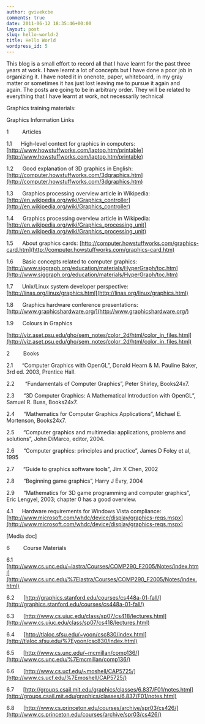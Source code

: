 ```yaml
---
author: gvivekcbe
comments: true
date: 2011-06-12 18:35:46+00:00
layout: post
slug: hello-world-2
title: Hello World
wordpress_id: 5
---
```


This blog is a small effort to record all that I have learnt for the past three years at work. I have learnt a lot of concepts but I have done a poor job in organizing it. I have noted it in onenote, paper, whiteboard, in my gray matter or sometimes it has just lost leaving me to pursue it again and again. The posts are going to be in arbitrary order. They will be related to everything that I have learnt at work, not necessarily technical

Graphics training materials:

Graphics Information Links

1         Articles

1.1      High-level context for graphics in computers: [http://www.howstuffworks.com/laptop.htm/printable](http://www.howstuffworks.com/laptop.htm/printable)

1.2      Good explanation of 3D graphics in English: [http://computer.howstuffworks.com/3dgraphics.htm](http://computer.howstuffworks.com/3dgraphics.htm)

1.3      Graphics processing overview article in Wikipedia: [http://en.wikipedia.org/wiki/Graphics_controller](http://en.wikipedia.org/wiki/Graphics_controller)

1.4      Graphics processing overview article in Wikipedia: [http://en.wikipedia.org/wiki/Graphics_processing_unit](http://en.wikipedia.org/wiki/Graphics_processing_unit)

1.5      About graphics cards: [http://computer.howstuffworks.com/graphics-card.htm](http://computer.howstuffworks.com/graphics-card.htm)

1.6      Basic concepts related to computer graphics: [http://www.siggraph.org/education/materials/HyperGraph/toc.htm](http://www.siggraph.org/education/materials/HyperGraph/toc.htm)

1.7      Unix/Linux system developer perspective: [http://linas.org/linux/graphics.html](http://linas.org/linux/graphics.html)

1.8      Graphics hardware conference presentations: [http://www.graphicshardware.org/](http://www.graphicshardware.org/)

1.9      Colours in Graphics

[http://viz.aset.psu.edu/gho/sem_notes/color_2d/html/color_in_files.html](http://viz.aset.psu.edu/gho/sem_notes/color_2d/html/color_in_files.html)

2         Books

2.1      “Computer Graphics with OpenGL”, Donald Hearn & M. Pauline Baker, 3rd ed. 2003, Prentice Hall.

2.2       “Fundamentals of Computer Graphics”, Peter Shirley, Books24x7.

2.3      “3D Computer Graphics: A Mathematical Introduction with OpenGL”, Samuel R. Buss, Books24x7.

2.4      “Mathematics for Computer Graphics Applications”, Michael E. Mortenson, Books24x7.

2.5      “Computer graphics and multimedia: applications, problems and solutions”, John DiMarco, editor, 2004.

2.6      “Computer graphics: principles and practice”, James D Foley et al, 1995

2.7      “Guide to graphics software tools”, Jim X Chen, 2002

2.8      “Beginning game graphics”, Harry J Evry, 2004

2.9      “Mathematics for 3D game programming and computer graphics”, Eric Lengyel, 2003; chapter 0 has a good overview.

4.1      Hardware requirements for Windows Vista compliance: [http://www.microsoft.com/whdc/device/display/graphics-reqs.mspx](http://www.microsoft.com/whdc/device/display/graphics-reqs.mspx)

[Media doc]

6         Course Materials

6.1      [http://www.cs.unc.edu/~lastra/Courses/COMP290_F2005/Notes/index.html](http://www.cs.unc.edu/%7Elastra/Courses/COMP290_F2005/Notes/index.html)

6.2      [http://graphics.stanford.edu/courses/cs448a-01-fall/](http://graphics.stanford.edu/courses/cs448a-01-fall/)

6.3      [http://www.cs.uiuc.edu/class/sp07/cs418/lectures.html](http://www.cs.uiuc.edu/class/sp07/cs418/lectures.html)

6.4      [http://tlaloc.sfsu.edu/~yoon/csc830/index.html](http://tlaloc.sfsu.edu/%7Eyoon/csc830/index.html)

6.5      [http://www.cs.unc.edu/~mcmillan/comp136/](http://www.cs.unc.edu/%7Emcmillan/comp136/)

6.6      [http://www.cs.ucf.edu/~moshell/CAP5725/](http://www.cs.ucf.edu/%7Emoshell/CAP5725/)

6.7      [http://groups.csail.mit.edu/graphics/classes/6.837/F01/notes.html](http://groups.csail.mit.edu/graphics/classes/6.837/F01/notes.html)

6.8      [http://www.cs.princeton.edu/courses/archive/spr03/cs426/](http://www.cs.princeton.edu/courses/archive/spr03/cs426/)
